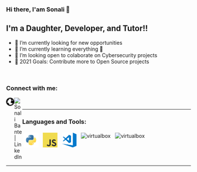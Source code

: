 ### Hi there, I'am Sonali 👋

## I'm a Daughter, Developer, and Tutor!!

- 🔭 I’m currently looking for new opportunities
- 🌱 I’m currently learning everything 🤣
- 👯 I’m looking open to colaborate on Cybersecurity projects
- 🥅 2021 Goals: Contribute more to Open Source projects

</br>

### Connect with me:

[<img align="left" alt="https://sonalibante.github.io/" width="22px" src="https://raw.githubusercontent.com/iconic/open-iconic/master/svg/globe.svg" />][website]
[<img align="left" alt="Sonali Bante | LinkedIn" width="22px" src="https://cdn.jsdelivr.net/npm/simple-icons@v3/icons/linkedin.svg" />][linkedin]

</br>

---

### Languages and Tools:


<p align="left">
 
<img src="https://raw.githubusercontent.com/github/explore/80688e429a7d4ef2fca1e82350fe8e3517d3494d/topics/python/python.png" alt="Python" height="40" style="vertical-align:top; margin:4px">
<img src="https://raw.githubusercontent.com/github/explore/80688e429a7d4ef2fca1e82350fe8e3517d3494d/topics/javascript/javascript.png" alt="Javascript" height="40" style="vertical-align:top; margin:4px">
<img src="https://raw.githubusercontent.com/github/explore/80688e429a7d4ef2fca1e82350fe8e3517d3494d/topics/visual-studio-code/visual-studio-code.png" alt="VS Code" height="40" style="vertical-align:top; margin:4px">
<img src="https://user-images.githubusercontent.com/35185184/107475135-429faa00-6b39-11eb-9531-92dcbefa96aa.png" alt="virtualbox" height="40" style="vertical-align:top; margin:4px">
<img src="https://user-images.githubusercontent.com/35185184/107475807-55ff4500-6b3a-11eb-9451-86e1c9beeb62.jpg" alt="virtualbox" height="40" style="vertical-align:top; margin:4px">


</p>

</br>

---



[website]: https://sonalibante.github.io/
[linkedin]: https://www.linkedin.com/in/sonalibante/

